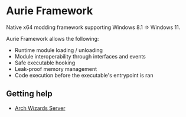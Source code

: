 # Aurie Framework
Native x64 modding framework supporting Windows 8.1 => Windows 11.

Aurie Framework allows the following:
- Runtime module loading / unloading
- Module interoperability through interfaces and events
- Safe executable hooking
- Leak-proof memory management
- Code execution before the executable's entrypoint is ran

## Getting help
- [Arch Wizards Server](https://discord.gg/vbT8Ed4cpq)
